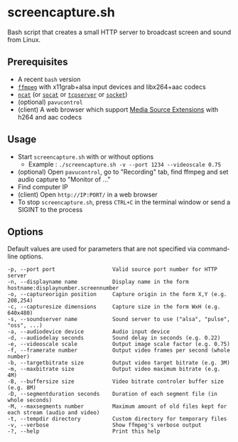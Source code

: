 # screencapture.sh

Bash script that creates a small HTTP server to broadcast screen and sound from Linux.

## Prerequisites

* A recent `bash` version
* [`ffmpeg`](https://ffmpeg.org/about.html) with x11grab+alsa input devices and libx264+aac codecs
* [`ncat`](https://nmap.org/ncat/) (or [`socat`](http://www.dest-unreach.org/socat/) or [`tcpserver`](http://cr.yp.to/ucspi-tcp/tcpserver.html) or [`socket`](http://manpages.ubuntu.com/manpages/trusty/man1/socket.1.html))
* (optional) `pavucontrol`
* (client) A web browser which support [Media Source Extensions](https://w3c.github.io/media-source/) with h264 and aac codecs

## Usage

* Start `screencapture.sh` with or without options
  * Example : `./screencapture.sh -v --port 1234 --videoscale 0.75`
* (optional) Open `pavucontrol`, go to "Recording" tab, find ffmpeg and set audio capture to "Monitor of ..."
* Find computer IP
* (client) Open `http://IP:PORT/` in a web browser
* To stop `screencapture.sh`, press `CTRL+C` in the terminal window or send a SIGINT to the process

## Options

Default values are used for parameters that are not specified via command-line options.
```
-p, --port port                  Valid source port number for HTTP server
-n, --displayname name           Display name in the form hostname:displaynumber.screennumber
-o, --captureorigin position     Capture origin in the form X,Y (e.g. 208,254)
-c, --capturesize dimensions     Capture size in the form WxH (e.g. 640x480)
-s, --soundserver name           Sound server to use ("alsa", "pulse", "oss", ...)
-a, --audiodevice device         Audio input device
-d, --audiodelay seconds         Sound delay in seconds (e.g. 0.22)
-e, --videoscale scale           Output image scale factor (e.g. 0.75)
-f, --framerate number           Output video frames per second (whole number)
-b, --targetbitrate size         Output video target bitrate (e.g. 3M)
-m, --maxbitrate size            Output video maximum bitrate (e.g. 4M)
-B, --buffersize size            Video bitrate controler buffer size (e.g. 8M)
-D, --segmentduration seconds    Duration of each segment file (in whole seconds)
-M, --maxsegments number         Maximum amount of old files kept for each stream (audio and video)
-t, --tempdir directory          Custom directory for temporary files
-v, --verbose                    Show ffmpeg's verbose output
-?, --help                       Print this help
```
